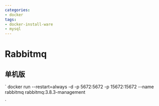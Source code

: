 ```yaml
---
categories: 
- docker
tags:
- docker-install-ware
- mysql
---
```



# Rabbitmq

## 单机版
`
docker run --restart=always -d -p 5672:5672 -p 15672:15672  --name rabbitmq rabbitmq:3.8.3-management

`